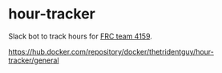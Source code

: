 # hour-tracker

Slack bot to track hours for [FRC team 4159](https://team4159.org).

https://hub.docker.com/repository/docker/thetridentguy/hour-tracker/general

